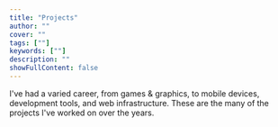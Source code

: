 ```yaml
---
title: "Projects"
author: ""
cover: ""
tags: [""]
keywords: [""]
description: ""
showFullContent: false
---
```


I've had a varied career, from games & graphics, to mobile devices, development tools, and web infrastructure.
These are the many of the projects I've worked on over the years.
